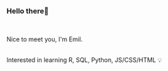 ### Hello there👋

<br>

Nice to meet you, I'm Emil. 

<br>
Interested in learning R, SQL, Python, JS/CSS/HTML 💡

